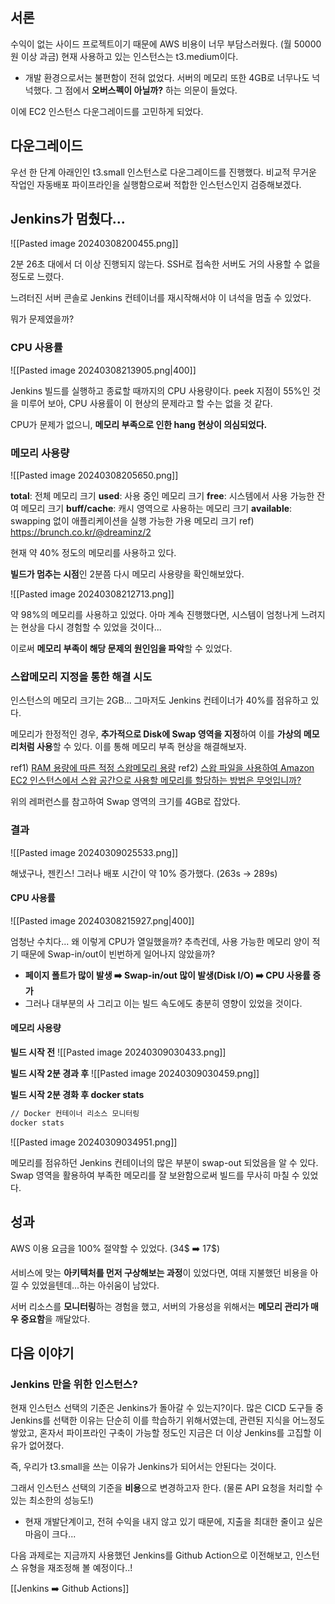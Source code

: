 ## 서론

수익이 없는 사이드 프로젝트이기 때문에 AWS 비용이 너무 부담스러웠다. (월 50000원 이상 과금)
현재 사용하고 있는 인스턴스는 t3.medium이다.
- 개발 환경으로서는 불편함이 전혀 없었다. 서버의 메모리 또한 4GB로 너무나도 넉넉했다. 그 점에서 **오버스펙이 아닐까?** 하는 의문이 들었다.

이에 EC2 인스턴스 다운그레이드를 고민하게 되었다.


## 다운그레이드

우선 한 단계 아래인인 t3.small 인스턴스로 다운그레이드를 진행했다.
비교적 무거운 작업인 자동배포 파이프라인을 실행함으로써 적합한 인스턴스인지 검증해보겠다.


## Jenkins가 멈췄다...

![[Pasted image 20240308200455.png]]

2분 26초 대에서 더 이상 진행되지 않는다.
SSH로 접속한 서버도 거의 사용할 수 없을 정도로 느렸다.

느려터진 서버 콘솔로 Jenkins 컨테이너를 재시작해서야 이 녀석을 멈출 수 있었다.

뭐가 문제였을까?

### CPU 사용률

![[Pasted image 20240308213905.png|400]]

Jenkins 빌드를 실행하고 종료할 때까지의 CPU 사용량이다.
peek 지점이 55%인 것을 미루어 보아, CPU 사용률이 이 현상의 문제라고 할 수는 없을 것 같다.

CPU가 문제가 없으니, **메모리 부족으로 인한 hang 현상이 의심되었다.**

### 메모리 사용량

![[Pasted image 20240308205650.png]]

**total**: 전체 메모리 크기
**used**: 사용 중인 메모리 크기
**free**: 시스템에서 사용 가능한 잔여 메모리 크기
**buff/cache**: 캐시 영역으로 사용하는 메모리 크기
**available**: swapping 없이 애플리케이션을 실행 가능한 가용 메모리 크기
ref) https://brunch.co.kr/@dreaminz/2

현재 약 40% 정도의 메모리를 사용하고 있다.


**빌드가 멈추는 시점**인 2분쯤 다시 메모리 사용량을 확인해보았다.

![[Pasted image 20240308212713.png]]

약 98%의 메모리를 사용하고 있었다.
아마 계속 진행했다면, 시스템이 엄청나게 느려지는 현상을 다시 경험할 수 있었을 것이다...

이로써 **메모리 부족이 해당 문제의 원인임을 파악**할 수 있었다.


### 스왑메모리 지정을 통한 해결 시도

인스턴스의 메모리 크기는 2GB... 그마저도 Jenkins 컨테이너가 40%를 점유하고 있다.

메모리가 한정적인 경우, **추가적으로 Disk에 Swap 영역을 지정**하여 이를 **가상의 메모리처럼 사용**할 수 있다.
이를 통해 메모리 부족 현상을 해결해보자.

ref1) [RAM 용량에 따른 적정 스왑메모리 용량](https://help.ubuntu.com/community/SwapFaq#How_much_swap_do_I_need.3F)
ref2) [스왑 파일을 사용하여 Amazon EC2 인스턴스에서 스왑 공간으로 사용할 메모리를 할당하는 방법은 무엇입니까?](https://repost.aws/ko/knowledge-center/ec2-memory-swap-file)

위의 레퍼런스를 참고하여 Swap 영역의 크기를 4GB로 잡았다.

### 결과

![[Pasted image 20240309025533.png]]

해냈구나, 젠킨스!
그러나 배포 시간이 약 10% 증가했다. (263s -> 289s)

#### CPU 사용률

![[Pasted image 20240308215927.png|400]]

엄청난 수치다... 왜 이렇게 CPU가 열일했을까?
추측컨데, 사용 가능한 메모리 양이 적기 때문에 Swap-in/out이 빈번하게 일어나지 않았을까?
- **페이지 폴트가 많이 발생 ➡️ Swap-in/out 많이 발생(Disk I/O) ➡️ CPU 사용률 증가**
- 그러나 대부분의 사
그리고 이는 빌드 속도에도 충분히 영향이 있었을 것이다.

#### 메모리 사용량

**빌드 시작 전**
![[Pasted image 20240309030433.png]]

**빌드 시작 2분 경과 후**
![[Pasted image 20240309030459.png]]

**빌드 시작 2분 경화 후 docker stats**
```bash
// Docker 컨테이너 리소스 모니터링
docker stats
```

![[Pasted image 20240309034951.png]]

메모리를 점유하던 Jenkins 컨테이너의 많은 부분이 swap-out 되었음을 알 수 있다.
Swap 영역을 활용하여 부족한 메모리를 잘 보완함으로써 빌드를 무사히 마칠 수 있었다.


## 성과

AWS 이용 요금을 100% 절약할 수 있었다. (34$ ➡️ 17$)

서비스에 맞는 **아키텍처를 먼저 구상해보는 과정**이 있었다면, 여태 지불했던 비용을 아낄 수 있었을텐데...하는 아쉬움이 남았다.

서버 리소스를 **모니터링**하는 경험을 했고, 서버의 가용성을 위해서는 **메모리 관리가 매우 중요함**을 깨달았다.


## 다음 이야기

### Jenkins 만을 위한 인스턴스?

현재 인스턴스 선택의 기준은 Jenkins가 돌아갈 수 있는지?이다.
많은 CICD 도구들 중 Jenkins를 선택한 이유는 단순히 이를 학습하기 위해서였는데, 관련된 지식을 어느정도 쌓았고, 혼자서 파이프라인 구축이 가능할 정도인 지금은 더 이상 Jenkins를 고집할 이유가 없어졌다.

즉, 우리가 t3.small을 쓰는 이유가 Jenkins가 되어서는 안된다는 것이다.

그래서 인스턴스 선택의 기준을 **비용**으로 변경하고자 한다. (물론 API 요청을 처리할 수 있는 최소한의 성능도!)
- 현재 개발단계이고, 전혀 수익을 내지 않고 있기 때문에, 지출을 최대한 줄이고 싶은 마음이 크다...

다음 과제로는 지금까지 사용했던 Jenkins를 Github Action으로 이전해보고, 인스턴스 유형을 재조정해 볼 예정이다..!

[[Jenkins ➡️ Github Actions]]


